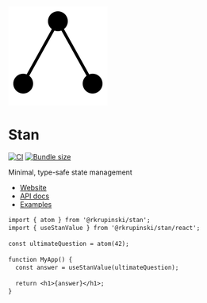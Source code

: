 [![](../website/static/img/logo.svg)](https://rkrupinski.github.io/stan)

# Stan

[![CI](https://github.com/rkrupinski/stan/actions/workflows/ci.yml/badge.svg)](https://github.com/rkrupinski/stan/actions/workflows/ci.yml)
[![Bundle size](https://badgen.net/bundlephobia/minzip/@rkrupinski/stan)](https://bundlephobia.com/package/@rkrupinski/stan)

Minimal, type-safe state management

- [Website](https://rkrupinski.github.io/stan)
- [API docs](https://rkrupinski.github.io/stan/docs/api)
- [Examples](https://rkrupinski.github.io/stan/docs/getting-started/examples)

```tsx
import { atom } from '@rkrupinski/stan';
import { useStanValue } from '@rkrupinski/stan/react';

const ultimateQuestion = atom(42);

function MyApp() {
  const answer = useStanValue(ultimateQuestion);

  return <h1>{answer}</h1>;
}
```
